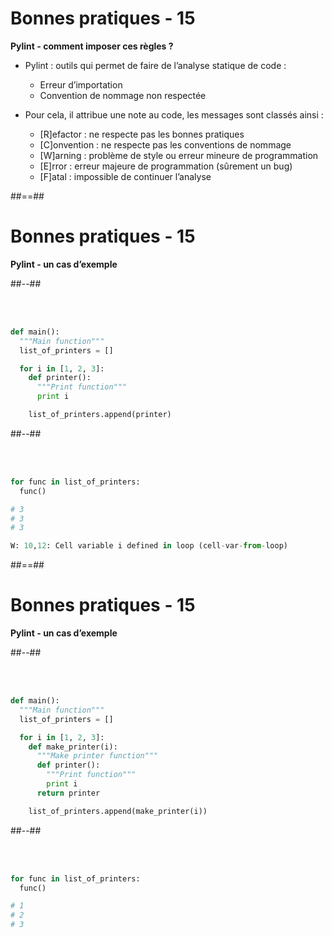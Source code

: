 <!-- .slide: -->

# Bonnes pratiques - 15

**Pylint - comment imposer ces règles ?**

* Pylint : outils qui permet de faire de l’analyse statique de code :
  * Erreur d’importation
  * Convention de nommage non respectée

* Pour cela, il attribue une note au code, les messages sont classés ainsi :
  * [R]efactor : ne respecte pas les bonnes pratiques
  * [C]onvention : ne respecte pas les conventions de nommage
  * [W]arning : problème de style ou erreur mineure de programmation
  * [E]rror : erreur majeure de programmation (sûrement un bug)
  * [F]atal : impossible de continuer l’analyse

##==##
<!-- .slide: class="with-code two-column-layout" -->

# Bonnes pratiques - 15

**Pylint - un cas d’exemple**

##--##

<br><br>

```python
def main():
  """Main function"""
  list_of_printers = []

  for i in [1, 2, 3]:
    def printer():
      """Print function"""
      print i

    list_of_printers.append(printer)
```

##--##

<br><br>

```python
for func in list_of_printers:
  func()

# 3
# 3
# 3

W: 10,12: Cell variable i defined in loop (cell-var-from-loop)
```

##==##
<!-- .slide: class="with-code two-column-layout" -->

# Bonnes pratiques - 15

**Pylint - un cas d’exemple**

##--##

<br><br>

```python
def main():
  """Main function"""
  list_of_printers = []

  for i in [1, 2, 3]:
    def make_printer(i):
      """Make printer function"""
      def printer():
        """Print function"""
        print i
      return printer

    list_of_printers.append(make_printer(i))
```

##--##

<br><br>

```python
for func in list_of_printers:
  func()

# 1
# 2
# 3
```
